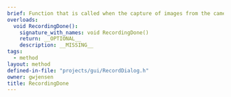 ```yaml
---
brief: Function that is called when the capture of images from the cameras is finished, but not necessarily before the image buffer is empty. I.e. there could still be images that need to be saved to disk.
overloads:
  void RecordingDone():
    signature_with_names: void RecordingDone()
    return: __OPTIONAL__
    description: __MISSING__
tags:
  - method
layout: method
defined-in-file: "projects/gui/RecordDialog.h"
owner: gwjensen
title: RecordingDone
---
```

